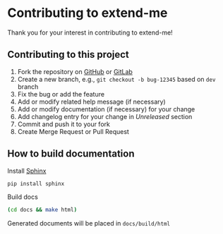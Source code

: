 # Contributing to extend-me

Thank you for your interest in contributing to extend-me!

## Contributing to this project

1. Fork the repository on [GitHub](https://github.com/katyukha/extend-me) or [GitLab](https://gitlab.com/katyukha/extend-me.git)
2. Create a new branch, e.g., `git checkout -b bug-12345` based on `dev` branch
3. Fix the bug or add the feature
4. Add or modify related help message (if necessary)
5. Add or modify documentation (if necessary) for your change
6. Add changelog entry for your change in *Unreleased* section
7. Commit and push it to your fork
8. Create Merge Request or Pull Request

## How to build documentation

Install [Sphinx](https://www.mkdocs.org/)

```bash
pip install sphinx
```

Build docs

```bash
(cd docs && make html)
```

Generated documents will be placed in `docs/build/html`
